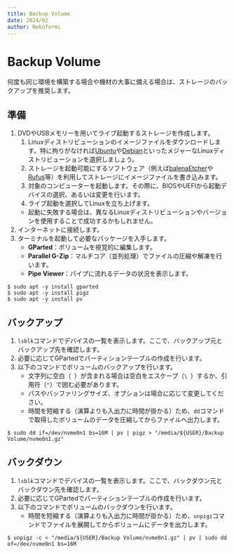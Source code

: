 ```yaml
---
title: Backup Volume
date: 2024/02
author: Nekoformi
---
```


# Backup Volume

何度も同じ環境を構築する場合や機材の大事に備える場合は、ストレージのバックアップを推奨します。

## 準備

1. DVDやUSBメモリーを用いてライブ起動するストレージを作成します。
    1. Linuxディストリビューションのイメージファイルをダウンロードします。特に拘りがなければ[Ubuntu](https://ubuntu.com/download)や[Debian](https://www.debian.org/)といったメジャーなLinuxディストリビューションを選択しましょう。
    2. ストレージを起動可能にするソフトウェア（例えば[balenaEtcher](https://etcher.balena.io/)や[Rufus](https://rufus.ie/en/)等）を利用してストレージにイメージファイルを書き込みます。
    3. 対象のコンピューターを起動します。その際に、BIOSやUEFIから起動デバイスの選択、あるいは変更を行います。
    4. ライブ起動を選択してLinuxを立ち上げます。
    - 起動に失敗する場合は、異なるLinuxディストリビューションやバージョンを使用することで成功するかもしれません。
2. インターネットに接続します。
3. ターミナルを起動して必要なパッケージを入手します。
    - **GParted**：ボリュームを視覚的に編集します。
    - **Parallel G-Zip**：マルチコア（並列処理）でファイルの圧縮や解凍を行います。
    - **Pipe Viewer**：パイプに流れるデータの状況を表示します。

```sh:Bash
$ sudo apt -y install gparted
$ sudo apt -y install pigz
$ sudo apt -y install pv
```

## バックアップ

1. `lsblk`コマンドでデバイスの一覧を表示します。ここで、バックアップ元とバックアップ先を確認します。
2. 必要に応じてGPartedでパーティションテーブルの作成を行います。
3. 以下のコマンドでボリュームのバックアップを行います。
    - 文字列に空白（` `）が含まれる場合は空白をエスケープ（`\ `）するか、引用符（`"`）で囲む必要があります。
    - パスやバッファリングサイズ、オプションは場合に応じて変更してください。
    - 時間を短縮する（演算よりも入出力に時間が掛かる）ため、`dd`コマンドで取得したボリュームのデータを圧縮してからファイルへ出力します。

```sh:Bash
$ sudo dd if=/dev/nvme0n1 bs=16M | pv | pigz > "/media/${USER}/Backup Volume/nvme0n1.gz"
```

## バックダウン

1. `lsblk`コマンドでデバイスの一覧を表示します。ここで、バックダウン元とバックダウン先を確認します。
2. 必要に応じてGPartedでパーティションテーブルの作成を行います。
3. 以下のコマンドでボリュームのバックダウンを行います。
    - 時間を短縮する（演算よりも入出力に時間が掛かる）ため、`unpigz`コマンドでファイルを展開してからボリュームにデータを出力します。

```sh:Bash
$ unpigz -c < "/media/${USER}/Backup Volume/nvme0n1.gz" | pv | sudo dd of=/dev/nvme0n1 bs=16M
```
